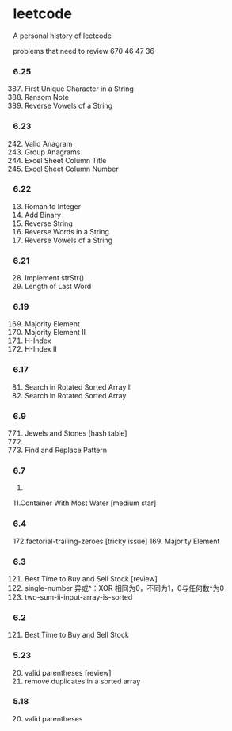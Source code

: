 # leetcode
A personal history of leetcode     

problems that need to review
670 46 47 36



### 6.25
387. First Unique Character in a String
383. Ransom Note
345. Reverse Vowels of a String

### 6.23
242. Valid Anagram
49. Group Anagrams
168. Excel Sheet Column Title
171. Excel Sheet Column Number

### 6.22
13. Roman to Integer
67. Add Binary
344. Reverse String
151. Reverse Words in a String
345. Reverse Vowels of a String

### 6.21
28. Implement strStr()
58. Length of Last Word

### 6.19
169.	Majority Element
229.	Majority Element II
274.	H-Index
275. H-Index II

### 6.17
81. Search in Rotated Sorted Array II
33. Search in Rotated Sorted Array

### 6.9
771. Jewels and Stones [hash table]
3.
890. Find and Replace Pattern

### 6.7
1. 
11.Container With Most Water [medium star]

### 6.4
172.factorial-trailing-zeroes [tricky issue]
169. Majority Element

### 6.3
121. Best Time to Buy and Sell Stock [review]
136. single-number 异或^：XOR 相同为0，不同为1，0与任何数^为0
167. two-sum-ii-input-array-is-sorted

### 6.2
121. Best Time to Buy and Sell Stock

### 5.23
20. valid parentheses [review]
26. remove duplicates in a sorted array

### 5.18
20. valid parentheses
